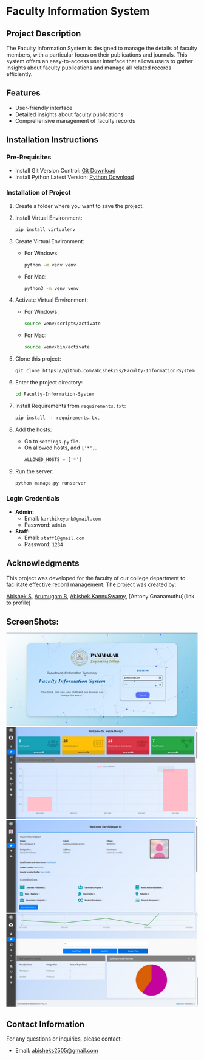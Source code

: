 # **Faculty Information System**

## **Project Description**
The Faculty Information System is designed to manage the details of faculty members, with a particular focus on their publications and journals. This system offers an easy-to-access user interface that allows users to gather insights about faculty publications and manage all related records efficiently.

## **Features**
- User-friendly interface
- Detailed insights about faculty publications
- Comprehensive management of faculty records

## **Installation Instructions**

### **Pre-Requisites**
- Install Git Version Control: [Git Download](https://git-scm.com/)
- Install Python Latest Version: [Python Download](https://www.python.org/downloads/)

### **Installation of Project**

1. Create a folder where you want to save the project.

2. Install Virtual Environment:
   ```bash
   pip install virtualenv
   ```

3. Create Virtual Environment:
   - For Windows:
     ```bash
     python -m venv venv
     ```
   - For Mac:
     ```bash
     python3 -m venv venv
     ```

4. Activate Virtual Environment:
   - For Windows:
     ```bash
     source venv/scripts/activate
     ```
   - For Mac:
     ```bash
     source venv/bin/activate
     ```

5. Clone this project:
   ```bash
   git clone https://github.com/abishek25s/Faculty-Information-System
   ```

6. Enter the project directory:
   ```bash
   cd Faculty-Information-System
   ```

7. Install Requirements from `requirements.txt`:
   ```bash
   pip install -r requirements.txt
   ```

8. Add the hosts:
   - Go to `settings.py` file.
   - On allowed hosts, add `['*']`.
     ```python
     ALLOWED_HOSTS = ['*']
     ```

9. Run the server:
   ```bash
   python manage.py runserver
   ```

### **Login Credentials**
- **Admin:**
  - Email: `karthikeyanb@gmail.com`
  - Password: `admin`
- **Staff:**
  - Email: `staff1@gmail.com`
  - Password: `1234`
 
## Acknowledgments
This project was developed for the faculty of our college department to facilitate effective record management. The project was created by:

[Abishek S](https://github.com/abishek25s), 
[Arumugam B](https://github.com/Arumugam-kishor), 
[Abishek KannuSwamy](https://github.com/AbishekKannuswamy), 
[Antony Gnanamuthu](link to profile)

## ScreenShots:
![login](media/screenshots/lo.jpeg)
![dashboard](media/screenshots/dash.jpeg)
![staff profile](media/screenshots/sta.jpeg)
![insights](media/screenshots/pie.jpeg)

## **Contact Information**
For any questions or inquiries, please contact:
- Email: [abisheks2505@gmail.com](mailto:abisheks2505@gmail.com)
